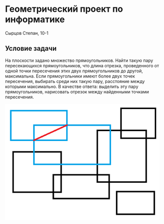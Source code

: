 # Геометрический проект по информатике

Сырцов Степан, 10-1

## Условие задачи

На плоскости задано множество прямоугольников. Найти такую пару пересекающихся прямоугольников, что длина отрезка, проведенного от одной точки пересечения этих двух прямоугольников до другой, максимальна. Если прямоугольники имеют более двух точек пересечения, выбирать среди них такую пару, расстояние между которыми максимально. В качестве ответа: выделить эту пару прямоугольников, нарисовать отрезок между найденными точками пересечения.

![Условие задачи](img/geom.png)
